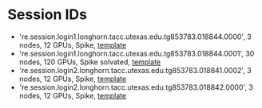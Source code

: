# Session IDs
- 're.session.login1.longhorn.tacc.utexas.edu.tg853783.018844.0000', 3 nodes, 12 GPUs, Spike, [template](https://github.com/DeepDriveMD/DeepDriveMD-Longhorn-2021/blob/main/template/spike_we_template.yaml)
- 're.session.login1.longhorn.tacc.utexas.edu.tg853783.018844.0001', 30 nodes, 120 GPUs, Spike solvated, [template](https://github.com/DeepDriveMD/DeepDriveMD-Longhorn-2021/blob/main/template/spike_waterbox_template.yaml)
- 're.session.login2.longhorn.tacc.utexas.edu.tg853783.018841.0002', 3 nodes, 12 GPUs, Spike, [template](https://github.com/DeepDriveMD/DeepDriveMD-Longhorn-2021/blob/main/template/spike_we_template.yaml)
- 're.session.login2.longhorn.tacc.utexas.edu.tg853783.018842.0000', 3 nodes, 12 GPUs, Spike, [template](https://github.com/DeepDriveMD/DeepDriveMD-Longhorn-2021/blob/main/template/spike_we_template.yaml)
